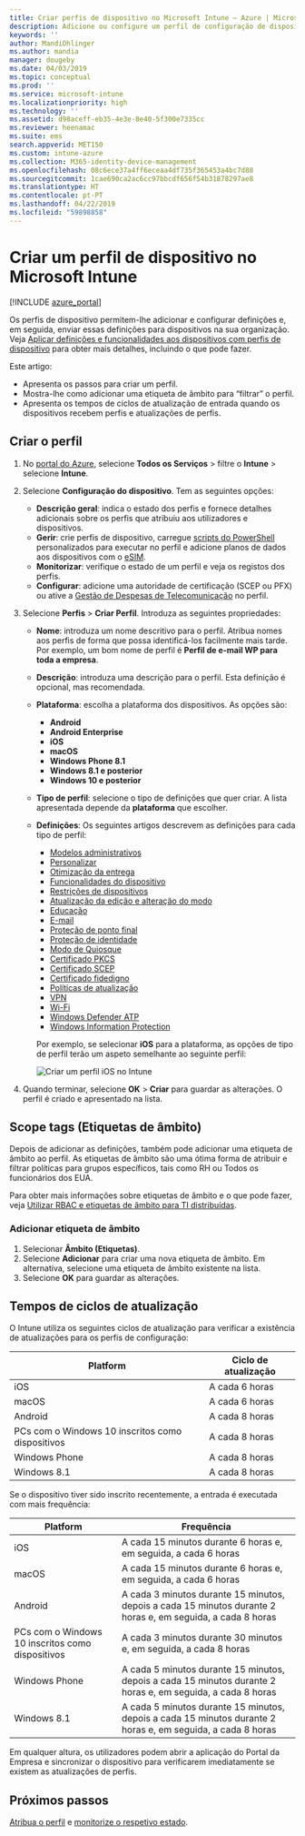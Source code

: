 ```yaml
---
title: Criar perfis de dispositivo no Microsoft Intune – Azure | Microsoft Docs
description: Adicione ou configure um perfil de configuração de dispositivos no Microsoft Intune. Selecione o tipo de plataforma, configure as definições e adicione uma etiqueta de âmbito.
keywords: ''
author: MandiOhlinger
ms.author: mandia
manager: dougeby
ms.date: 04/03/2019
ms.topic: conceptual
ms.prod: ''
ms.service: microsoft-intune
ms.localizationpriority: high
ms.technology: ''
ms.assetid: d98aceff-eb35-4e3e-8e40-5f300e7335cc
ms.reviewer: heenamac
ms.suite: ems
search.appverid: MET150
ms.custom: intune-azure
ms.collection: M365-identity-device-management
ms.openlocfilehash: 08c6ece37a4ff6eceaa4df735f365453a4bc7d88
ms.sourcegitcommit: 1cae690ca2ac6cc97bbcdf656f54b31878297ae8
ms.translationtype: HT
ms.contentlocale: pt-PT
ms.lasthandoff: 04/22/2019
ms.locfileid: "59898858"
---
```

# <a name="create-a-device-profile-in-microsoft-intune"></a>Criar um perfil de dispositivo no Microsoft Intune

[!INCLUDE [azure_portal](./includes/azure_portal.md)]

Os perfis de dispositivo permitem-lhe adicionar e configurar definições e, em seguida, enviar essas definições para dispositivos na sua organização. Veja [Aplicar definições e funcionalidades aos dispositivos com perfis de dispositivo](device-profiles.md) para obter mais detalhes, incluindo o que pode fazer.

Este artigo:

- Apresenta os passos para criar um perfil.
- Mostra-lhe como adicionar uma etiqueta de âmbito para “filtrar” o perfil.
- Apresenta os tempos de ciclos de atualização de entrada quando os dispositivos recebem perfis e atualizações de perfis.

## <a name="create-the-profile"></a>Criar o perfil

1. No [portal do Azure](https://portal.azure.com), selecione **Todos os Serviços** > filtre o **Intune** > selecione  **Intune**.

2. Selecione **Configuração do dispositivo**. Tem as seguintes opções:

    - **Descrição geral**: indica o estado dos perfis e fornece detalhes adicionais sobre os perfis que atribuiu aos utilizadores e dispositivos.
    - **Gerir**: crie perfis de dispositivo, carregue [scripts do PowerShell](intune-management-extension.md) personalizados para executar no perfil e adicione planos de dados aos dispositivos com o [eSIM](esim-device-configuration.md).
    - **Monitorizar**: verifique o estado de um perfil e veja os registos dos perfis.
    - **Configurar**: adicione uma autoridade de certificação (SCEP ou PFX) ou ative a [Gestão de Despesas de Telecomunicação](telecom-expenses-monitor.md) no perfil.

3. Selecione **Perfis** > **Criar Perfil**. Introduza as seguintes propriedades:

   - **Nome**: introduza um nome descritivo para o perfil. Atribua nomes aos perfis de forma que possa identificá-los facilmente mais tarde. Por exemplo, um bom nome de perfil é **Perfil de e-mail WP para toda a empresa**.
   - **Descrição**: introduza uma descrição para o perfil. Esta definição é opcional, mas recomendada.
   - **Plataforma**: escolha a plataforma dos dispositivos. As opções são:  

       - **Android**
       - **Android Enterprise**
       - **iOS**
       - **macOS**
       - **Windows Phone 8.1**
       - **Windows 8.1 e posterior**
       - **Windows 10 e posterior**

   - **Tipo de perfil**: selecione o tipo de definições que quer criar. A lista apresentada depende da **plataforma** que escolher.
   - **Definições**: Os seguintes artigos descrevem as definições para cada tipo de perfil:

       - [Modelos administrativos](administrative-templates-windows.md)
       - [Personalizar](custom-settings-configure.md)
       - [Otimização da entrega](delivery-optimization-windows.md)
       - [Funcionalidades do dispositivo](device-features-configure.md)
       - [Restrições de dispositivos](device-restrictions-configure.md)
       - [Atualização da edição e alteração do modo ](edition-upgrade-configure-windows-10.md)
       - [Educação](education-settings-configure.md)
       - [E-mail](email-settings-configure.md)
       - [Proteção de ponto final](endpoint-protection-configure.md)
       - [Proteção de identidade](identity-protection-configure.md)  
       - [Modo de Quiosque](kiosk-settings.md)
       - [Certificado PKCS](certficates-pfx-configure.md)
       - [Certificado SCEP](certificates-scep-configure.md)
       - [Certificado fidedigno](certificates-configure.md)
       - [Políticas de atualização](software-updates-ios.md)
       - [VPN](vpn-settings-configure.md)
       - [Wi-Fi](wi-fi-settings-configure.md)
       - [Windows Defender ATP](advanced-threat-protection.md)
       - [Windows Information Protection](windows-information-protection-configure.md)

     Por exemplo, se selecionar **iOS** para a plataforma, as opções de tipo de perfil terão um aspeto semelhante ao seguinte perfil:

     ![Criar um perfil iOS no Intune](./media/create-device-profile.png)

4. Quando terminar, selecione **OK** > **Criar** para guardar as alterações. O perfil é criado e apresentado na lista.

## <a name="scope-tags"></a>Scope tags (Etiquetas de âmbito)

Depois de adicionar as definições, também pode adicionar uma etiqueta de âmbito ao perfil. As etiquetas de âmbito são uma ótima forma de atribuir e filtrar políticas para grupos específicos, tais como RH ou Todos os funcionários dos EUA.

Para obter mais informações sobre etiquetas de âmbito e o que pode fazer, veja [Utilizar RBAC e etiquetas de âmbito para TI distribuídas](scope-tags.md).

### <a name="add-a-scope-tag"></a>Adicionar etiqueta de âmbito

1. Selecionar **Âmbito (Etiquetas)**.
2. Selecione **Adicionar** para criar uma nova etiqueta de âmbito. Em alternativa, selecione uma etiqueta de âmbito existente na lista.
3. Selecione **OK** para guardar as alterações.

## <a name="refresh-cycle-times"></a>Tempos de ciclos de atualização

O Intune utiliza os seguintes ciclos de atualização para verificar a existência de atualizações para os perfis de configuração:

| Platform | Ciclo de atualização|
| --- | --- |
| iOS | A cada 6 horas |
| macOS | A cada 6 horas |
| Android | A cada 8 horas |
| PCs com o Windows 10 inscritos como dispositivos | A cada 8 horas |
| Windows Phone | A cada 8 horas |
| Windows 8.1 | A cada 8 horas |

Se o dispositivo tiver sido inscrito recentemente, a entrada é executada com mais frequência:

| Platform | Frequência |
| --- | --- |
| iOS | A cada 15 minutos durante 6 horas e, em seguida, a cada 6 horas |  
| macOS | A cada 15 minutos durante 6 horas e, em seguida, a cada 6 horas | 
| Android | A cada 3 minutos durante 15 minutos, depois a cada 15 minutos durante 2 horas e, em seguida, a cada 8 horas | 
| PCs com o Windows 10 inscritos como dispositivos | A cada 3 minutos durante 30 minutos e, em seguida, a cada 8 horas | 
| Windows Phone | A cada 5 minutos durante 15 minutos, depois a cada 15 minutos durante 2 horas e, em seguida, a cada 8 horas | 
| Windows 8.1 | A cada 5 minutos durante 15 minutos, depois a cada 15 minutos durante 2 horas e, em seguida, a cada 8 horas | 

Em qualquer altura, os utilizadores podem abrir a aplicação do Portal da Empresa e sincronizar o dispositivo para verificarem imediatamente se existem as atualizações de perfis.

## <a name="next-steps"></a>Próximos passos

[Atribua o perfil](device-profile-assign.md) e [monitorize o respetivo estado](device-profile-monitor.md).
